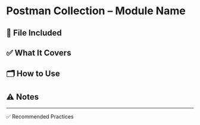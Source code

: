 # Postman Collection – Module Name


## 📌 File Included

## ✅ What It Covers

## 🗂️ How to Use

## ⚠️ Notes

---

✅ Recommended Practices
